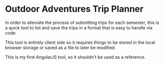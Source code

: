# Outdoor Adventures Trip Planner

In order to alleviate the process of submitting trips for each semester, this is a quick tool to list and save the trips in a format that is easy to handle via code.

This tool is entirely client side so it requires things to be stored in the local browser storage or saved as a file to later be modified.

This is my first AngularJS tool, so it shouldn't be used as a reference.
